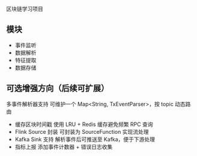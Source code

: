 区块链学习项目

## 模块
- 事件监听
- 数据解析
- 特征提取
- 数据存储

## 可选增强方向（后续可扩展）
多事件解析器支持
可维护一个 Map<String, TxEventParser>，按 topic 动态路由
-  缓存区块时间戳
使用 LRU + Redis 缓存避免频繁 RPC 查询
-  Flink Source 封装
可封装为 SourceFunction<StandardTxEvent> 实现流处理
-  Kafka Sink 支持
解析事件后可推送至 Kafka，便于下游处理
-  指标上报
添加事件计数器 + 错误日志收集

